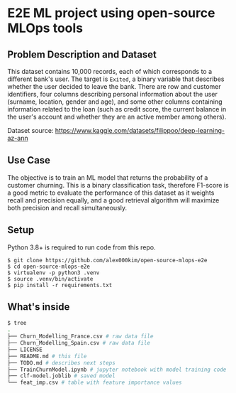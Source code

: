 # E2E ML project using open-source MLOps tools

## Problem Description and Dataset
This dataset contains 10,000 records, each of which corresponds to a different bank's user. The target is `Exited`, a binary variable that describes whether the user decided to leave the bank. There are row and customer identifiers, four columns describing personal information about the user (surname, location, gender and age), and some other columns containing information related to the loan (such as credit score, the current balance in the user's account and whether they are an active member among others).

Dataset source: https://www.kaggle.com/datasets/filippoo/deep-learning-az-ann

## Use Case
The objective is to train an ML model that returns the probability of a customer churning. This is a binary classification task, therefore F1-score is a good metric to evaluate the performance of this dataset as it weights recall and precision equally, and a good retrieval algorithm will maximize both precision and recall simultaneously.

## Setup
Python 3.8+ is required to run code from this repo.
```
$ git clone https://github.com/alex000kim/open-source-mlops-e2e
$ cd open-source-mlops-e2e
$ virtualenv -p python3 .venv
$ source .venv/bin/activate
$ pip install -r requirements.txt
```

## What's inside
```bash
$ tree 
.
├── Churn_Modelling_France.csv # raw data file
├── Churn_Modelling_Spain.csv # raw data file
├── LICENSE
├── README.md # this file
├── TODO.md # describes next steps
├── TrainChurnModel.ipynb # jupyter notebook with model training code
├── clf-model.joblib # saved model
└── feat_imp.csv # table with feature importance values
```
